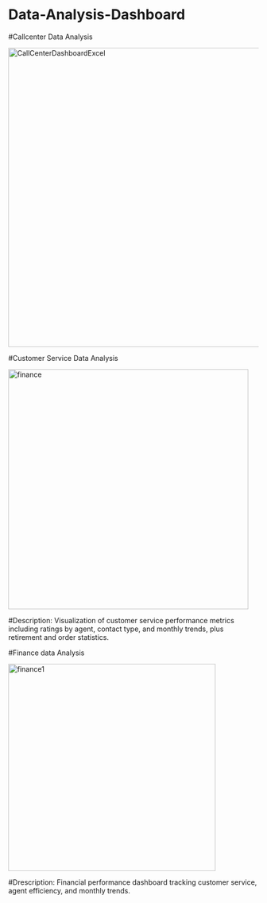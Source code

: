 # Data-Analysis-Dashboard

#Callcenter Data Analysis 


<img width="602" alt="CallCenterDashboardExcel" src="https://github.com/user-attachments/assets/25984551-37db-4f34-b6a6-ef6b00b8b764" /> 


#Customer Service Data Analysis


<img width="483" alt="finance" src="https://github.com/user-attachments/assets/71f48ade-c75d-4ba7-983f-c8a22bce9c23" />


#Description: Visualization of customer service performance metrics including ratings by agent, contact type, and monthly trends, plus retirement and order statistics.


#Finance data Analysis


<img width="417" alt="finance1" src="https://github.com/user-attachments/assets/a4fee037-6d61-43aa-ab17-792651da426d" />


#Drescription: Financial performance dashboard tracking customer service, agent efficiency, and monthly trends.


